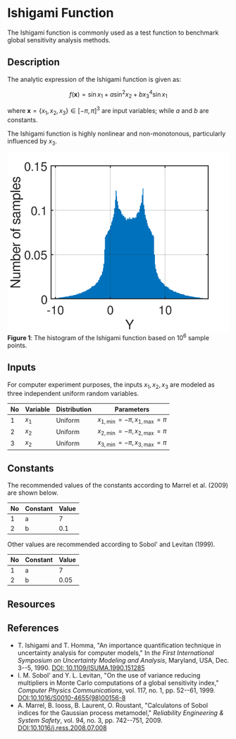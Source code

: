 # Ishigami Function

[//]: # "Benchmark type: test-function"
[//]: # "Application fields: sensitivity, uncertainty-quantification"
[//]: # "Dimension: 3-dimension"

The Ishigami function is commonly used as a test function to benchmark global sensitivity analysis methods.

## Description

The analytic expression of the Ishigami function is given as:

$$
f(\mathbf{x}) = \sin{x_1} + a \sin^2{x_2} + b x_3^4 \sin{x_1}
$$

where $\mathbf{x} = \{x_1, x_2,x_3\} \in [-\pi, \pi]^3$ are input variables; while $a$ and $b$ are constants.

The Ishigami function is highly nonlinear and non-monotonous, particularly influenced by $x_3$.

![ishigamiHistogram|200x200](./ishigamiHistogram.png)
**Figure 1**: The histogram of the Ishigami function based on $10^6$ sample points.


## Inputs

For computer experiment purposes, the inputs $x_1, x_2,x_3$ are modeled as three independent uniform random variables.

| No   | Variable | Distribution | Parameters                        |
| ---- | -------- | ------------ | --------------------------------- |
| 1    | $x_1$    | Uniform     | $x_{1,\min} = -\pi, x_{1,\max} = \pi$ |
| 2    | $x_2$    | Uniform     | $x_{2,\min} = -\pi, x_{2,\max} = \pi$ |
| 3    | $x_2$    | Uniform     | $x_{3,\min} = -\pi, x_{3,\max} = \pi$ |

## Constants

The recommended values of the constants according to Marrel et al. (2009) are shown below.

| No | Constant | Value |
| - | - | - |
| 1 | a | 7 |
| 2 | b | 0.1 |

Other values are recommended according to Sobol' and Levitan (1999).

| No | Constant | Value |
| - | - | - |
| 1 | a | 7 |
| 2 | b | 0.05 |

## Resources


## References

* T. Ishigami and T. Homma, "An importance quantification technique in uncertainty analysis for computer models," In _the First International Symposium on Uncertainty Modeling and Analysis_, Maryland, USA, Dec. 3--5, 1990.  [DOI: 10.1109/ISUMA.1990.151285](https://doi.org/10.1109/ISUMA.1990.151285)
* I. M. Sobol' and Y. L. Levitan, "On the use of variance reducing multipliers in Monte Carlo computations of a global sensitivity index," _Computer Physics Communications_, vol. 117, no. 1, pp. 52--61, 1999. [DOI:10.1016/S0010-4655(98)00156-8](https://doi.org/10.1016/S0010-4655(98)00156-8)
* A. Marrel, B. Iooss, B. Laurent, O. Roustant, "Calculatons of Sobol indices for the Gaussian process metamodel," _Reliability Engineering & System Safety_, vol. 94, no. 3, pp. 742--751, 2009. [DOI:10.1016/j.ress.2008.07.008](https://doi.org/10.1016/j.ress.2008.07.008)
